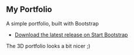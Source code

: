 
## My Portfolio

A simple portfolio, built with Bootstrap
* [Download the latest release on Start Bootstrap](http://startbootstrap.com/template-overviews/freelancer/)

The 3D portfolio looks a bit nicer ;)
